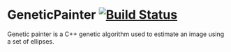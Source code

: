 GeneticPainter [![Build Status](https://travis-ci.org/wiped1/GeneticPainter.svg?branch=master)](https://travis-ci.org/wiped1/GeneticPainter)  
==============
Genetic painter is a C++ genetic algorithm used to estimate an image using a set of ellipses. 
